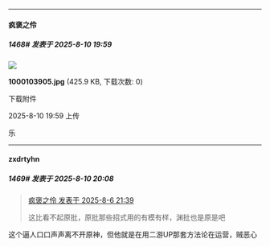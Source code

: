 ﻿
*****

####  疯褒之伶  
##### 1468#       发表于 2025-8-10 19:59

<img src="https://img.stage1st.com/forum/202508/10/195930iu8v3qj88bt5jkbw.jpg" referrerpolicy="no-referrer">

<strong>1000103905.jpg</strong> (425.9 KB, 下载次数: 0)

下载附件

2025-8-10 19:59 上传

乐


*****

####  zxdrtyhn  
##### 1469#       发表于 2025-8-10 20:08

<blockquote><a href="httphttps://stage1st.com/2b/forum.php?mod=redirect&amp;goto=findpost&amp;pid=68226774&amp;ptid=2256712" target="_blank">疯褒之伶 发表于 2025-8-6 21:39</a>

这比看不起原批，原批那些招式用的有模有样，渊批也是原是吧</blockquote>
这个逼人口口声声离不开原神，但他就是在用二游UP那套方法论在运营，贼恶心


